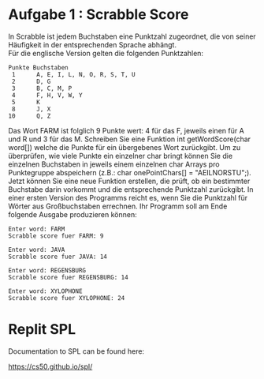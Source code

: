 # Aufgabe 1 : Scrabble Score

In Scrabble ist jedem Buchstaben eine Punktzahl zugeordnet, die von seiner Häufigkeit in
der entsprechenden Sprache abhängt.  
Für die englische Version gelten die folgenden Punktzahlen:

    Punkte Buchstaben
     1      A, E, I, L, N, O, R, S, T, U
     2      D, G
     3      B, C, M, P
     4      F, H, V, W, Y
     5      K
     8      J, X
    10      Q, Z
    
Das Wort FARM ist folglich 9 Punkte wert: 4 für das F, jeweils einen für A und R und 3 für das M.
Schreiben Sie eine Funktion int getWordScore(char word[]) welche die Punkte für ein
übergebenes Wort zurückgibt.
Um zu überprüfen, wie viele Punkte ein einzelner char bringt können Sie die einzelnen
Buchstaben in jeweils einem einzelnen char Arrays pro Punktegruppe abspeichern (z.B.:
char onePointChars[] = "AEILNORSTU";). Jetzt können Sie eine neue Funktion erstellen,
die prüft, ob ein bestimmter Buchstabe darin vorkommt und die entsprechende Punktzahl
zurückgibt.
In einer ersten Version des Programms reicht es, wenn Sie die Punktzahl für Wörter aus
Großbuchstaben errechnen.
Ihr Programm soll am Ende folgende Ausgabe produzieren können:

    Enter word: FARM
    Scrabble score fuer FARM: 9

    Enter word: JAVA
    Scrabble score fuer JAVA: 14
    
    Enter word: REGENSBURG
    Scrabble score fuer REGENSBURG: 14

    Enter word: XYLOPHONE
    Scrabble score fuer XYLOPHONE: 24

# Replit SPL

Documentation to SPL can be found here:

https://cs50.github.io/spl/

